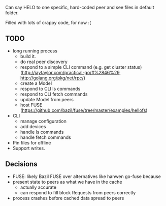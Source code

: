 Can say HELO to one specific, hard-coded peer and see files in default folder.

Filled with lots of crappy code, for now :(

TODO
----

- long running process
  - build it.
  - do real peer discovery
  - respond to a simple CLI command (e.g. get cluster status) (http://jaytaylor.com/practical-go/#%2846%29, http://golang.org/pkg/net/rpc/)
  - create a Model
  - respond to CLI ls commands
  - respond to CLI fetch commands
  - update Model from peers
  - host FUSE (https://github.com/bazil/fuse/tree/master/examples/hellofs)
- CLI
  - manage configuration
  - add devices
  - handle ls commands
  - handle fetch commands
- Pin files for offline
- Support writes.

Decisions
---------

- FUSE: likely Bazil FUSE over alternatives like hanwen go-fuse because 
- present state to peers as what we have in the cache
  - actually accurate
  - can respond to fill block Requests from peers correctly
- process crashes before cached data spread to peers